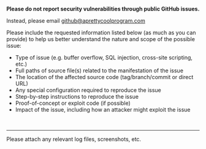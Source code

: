 <!-- u240304 -->

**Please do not report security vulnerabilities through public GitHub issues.**

Instead, please email [github@aprettycoolprogram.com](github@aprettycoolprogram.com)

Please include the requested information listed below (as much as you can provide) to help us better understand the nature and scope of the possible issue:

* Type of issue (e.g. buffer overflow, SQL injection, cross-site scripting, etc.)
* Full paths of source file(s) related to the manifestation of the issue
* The location of the affected source code (tag/branch/commit or direct URL)
* Any special configuration required to reproduce the issue
* Step-by-step instructions to reproduce the issue
* Proof-of-concept or exploit code (if possible)
* Impact of the issue, including how an attacker might exploit the issue

<br>

***

Please attach any relevant log files, screenshots, etc.
